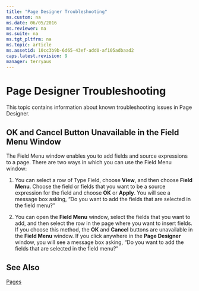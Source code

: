 ```yaml
---
title: "Page Designer Troubleshooting"
ms.custom: na
ms.date: 06/05/2016
ms.reviewer: na
ms.suite: na
ms.tgt_pltfrm: na
ms.topic: article
ms.assetid: 10cc3b9b-6d65-43ef-add0-af105adbaad2
caps.latest.revision: 9
manager: terryaus
---
```

# Page Designer Troubleshooting
This topic contains information about known troubleshooting issues in Page Designer.  
  
## OK and Cancel Button Unavailable in the Field Menu Window  
 The Field Menu window enables you to add fields and source expressions to a page. There are two ways in which you can use the Field Menu window:  
  
1.  You can select a row of Type Field, choose **View**, and then choose **Field Menu**. Choose the field or fields that you want to be a source expression for the field and choose **OK** or **Apply**. You will see a message box asking, “Do you want to add the fields that are selected in the field menu?”  
  
2.  You can open the **Field Menu** window, select the fields that you want to add, and then select the row in the page where you want to insert fields. If you choose this method, the **OK** and **Cancel** buttons are unavailable in the **Field Menu** window. If you click anywhere in the **Page Designer** window, you will see a message box asking, “Do you want to add the fields that are selected in the field menu?”  
  
## See Also  
 [Pages](../dynamics-nav/Pages.md)